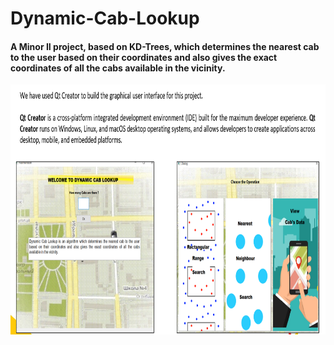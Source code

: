 # Dynamic-Cab-Lookup

#### A Minor II project, based on KD-Trees, which determines the nearest cab to the user based on their coordinates and also gives the exact coordinates of all the cabs available in the vicinity.

<p align="center">
  <img width="800" height="400" src="https://github.com/OjasviChauhan/Dynamic-Cab-Lookup/blob/main/dcl.PNG">
</p>
